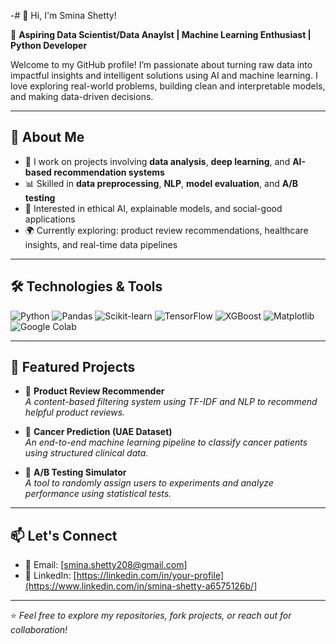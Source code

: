 -# 👋 Hi, I'm Smina Shetty!

🎯 **Aspiring Data Scientist/Data Anaylst | Machine Learning Enthusiast | Python Developer**

Welcome to my GitHub profile! I’m passionate about turning raw data into impactful insights and intelligent solutions using AI and machine learning. I love exploring real-world problems, building clean and interpretable models, and making data-driven decisions.

---

## 🚀 About Me

- 🔬 I work on projects involving **data analysis**, **deep learning**, and **AI-based recommendation systems**
- 📊 Skilled in **data preprocessing**, **NLP**, **model evaluation**, and **A/B testing**
- 🧠 Interested in ethical AI, explainable models, and social-good applications
- 🌍 Currently exploring: product review recommendations, healthcare insights, and real-time data pipelines

---

## 🛠️ Technologies & Tools

![Python](https://img.shields.io/badge/Python-3670A0?style=for-the-badge&logo=python&logoColor=white)
![Pandas](https://img.shields.io/badge/Pandas-150458?style=for-the-badge&logo=pandas)
![Scikit-learn](https://img.shields.io/badge/Scikit--Learn-F7931E?style=for-the-badge&logo=scikit-learn&logoColor=white)
![TensorFlow](https://img.shields.io/badge/TensorFlow-FF6F00?style=for-the-badge&logo=tensorflow&logoColor=white)
![XGBoost](https://img.shields.io/badge/XGBoost-EC2D01?style=for-the-badge&logo=machinelearning&logoColor=white)
![Matplotlib](https://img.shields.io/badge/Matplotlib-11557C?style=for-the-badge&logo=matplotlib)
![Google Colab](https://img.shields.io/badge/Colab-F9AB00?style=for-the-badge&logo=googlecolab&logoColor=white)

---

## 📂 Featured Projects

- 🔎 **Product Review Recommender**  
  *A content-based filtering system using TF-IDF and NLP to recommend helpful product reviews.*

- 🧬 **Cancer Prediction (UAE Dataset)**  
  *An end-to-end machine learning pipeline to classify cancer patients using structured clinical data.*

- 🧪 **A/B Testing Simulator**  
  *A tool to randomly assign users to experiments and analyze performance using statistical tests.*

---

## 📫 Let's Connect

- 📧 Email: [smina.shetty208@gmail.com]
- 💼 LinkedIn: [https://linkedin.com/in/your-profile](https://www.linkedin.com/in/smina-shetty-a6575126b/]


---

⭐️ *Feel free to explore my repositories, fork projects, or reach out for collaboration!*

